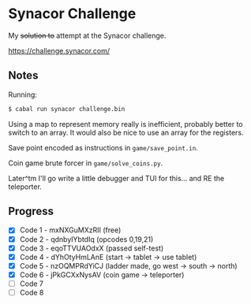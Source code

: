 # Synacor Challenge

My ~~solution to~~ attempt at the Synacor challenge.

https://challenge.synacor.com/

## Notes

Running:

```sh
$ cabal run synacor challenge.bin
```

Using a map to represent memory really is inefficient, probably better to
switch to an array. It would also be nice to use an array for the registers.

Save point encoded as instructions in `game/save_point.in`.

Coin game brute forcer in `game/solve_coins.py`.

Later^tm I'll go write a little debugger and TUI for this... and RE the
teleporter.

## Progress

- [x] Code 1 - mxNXGuMXzRII (free)
- [x] Code 2 - qdnbyIYbtdIq (opcodes 0,19,21)
- [x] Code 3 - eqoTTVUAOdxX (passed self-test)
- [x] Code 4 - dYhOtyHmLAnE (start -> tablet -> use tablet)
- [x] Code 5 - nzOQMPRdYiCJ (ladder made, go west -> south -> north)
- [x] Code 6 - jPkGCXxNysAV (coin game -> teleporter)
- [ ] Code 7
- [ ] Code 8
